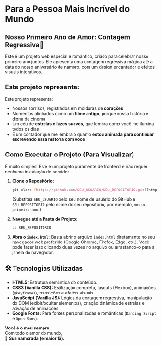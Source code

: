 # Para a Pessoa Mais Incrível do Mundo
## Nosso Primeiro Ano de Amor: Contagem Regressiva💖

Este é um projeto web especial e romântico, criado para celebrar nosso primeiro ano juntos! Ele apresenta uma contagem regressiva mágica até a data do nosso aniversário de namoro, com um design encantador e efeitos visuais interativos.

## Este projeto representa:

Este projeto representa:
- Nossos sorrisos, registrados em molduras de **corações**
- Momentos alinhados como um **filme antigo**, porque nossa história é digna de cinema
- Um céu de **estrelas e luzes suaves**, que lembra como você me ilumina todos os dias
- E um contador que me lembra o quanto **estou animada para continuar escrevendo essa história com você**

## Como Executar o Projeto (Para Visualizar)

É muito simples! Este é um projeto puramente de frontend e não requer nenhuma instalação de servidor. 

1.  **Clone o Repositório:**
    ```bash
    git clone [https://github.com/SEU_USUARIO/SEU_REPOSITORIO.git](https://github.com/SEU_USUARIO/SEU_REPOSITORIO.git)
    ```
    (Substitua `SEU_USUARIO` pelo seu nome de usuário do GitHub e `SEU_REPOSITORIO` pelo nome do seu repositório, por exemplo, `nosso-primeiro-ano`.)

2.  **Navegue até a Pasta do Projeto:**
    ```bash
    cd SEU_REPOSITORIO
    ```

3.  **Abra o `index.html`:**
    Basta abrir o arquivo `index.html` diretamente no seu navegador web preferido (Google Chrome, Firefox, Edge, etc.). Você pode fazer isso clicando duas vezes no arquivo ou arrastando-o para a janela do navegador.

## 🛠️ Tecnologias Utilizadas

* **HTML5:** Estrutura semântica do conteúdo.
* **CSS3 (Vanilla CSS):** Estilização completa, layouts (Flexbox), animações (`@keyframes`), transições e efeitos visuais.
* **JavaScript (Vanilla JS):** Lógica da contagem regressiva, manipulação do DOM (exibir/ocultar elementos), criação dinâmica de estrelas e ativação de animações.
* **Google Fonts:** Para fontes personalizadas e românticas (`Dancing Script` e `Open Sans`).


**Você é o meu sempre.**  
Com todo o amor do mundo,  
**💖 Sua namorada (e maior fã).**
